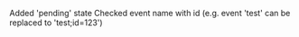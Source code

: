 Added 'pending' state
Checked event name with id (e.g. event 'test' can be replaced to 'test;id=123')
